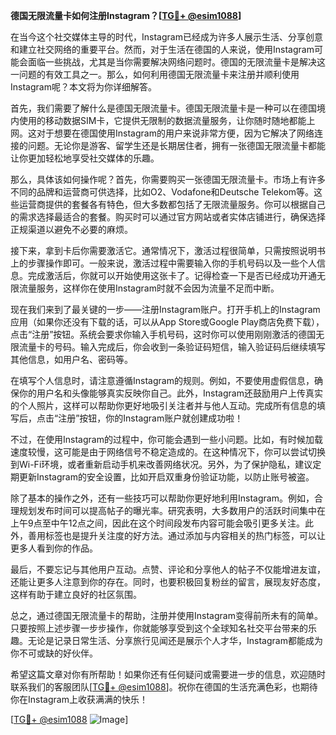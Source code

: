 **德国无限流量卡如何注册Instagram？[[TG💪+ @esim1088](https://t.me/s/esim1088)]**

在当今这个社交媒体主导的时代，Instagram已经成为许多人展示生活、分享创意和建立社交网络的重要平台。然而，对于生活在德国的人来说，使用Instagram可能会面临一些挑战，尤其是当你需要解决网络问题时。德国的无限流量卡是解决这一问题的有效工具之一。那么，如何利用德国无限流量卡来注册并顺利使用Instagram呢？本文将为你详细解答。

首先，我们需要了解什么是德国无限流量卡。德国无限流量卡是一种可以在德国境内使用的移动数据SIM卡，它提供无限制的数据流量服务，让你随时随地都能上网。这对于想要在德国使用Instagram的用户来说非常方便，因为它解决了网络连接的问题。无论你是游客、留学生还是长期居住者，拥有一张德国无限流量卡都能让你更加轻松地享受社交媒体的乐趣。

那么，具体该如何操作呢？首先，你需要购买一张德国无限流量卡。市场上有许多不同的品牌和运营商可供选择，比如O2、Vodafone和Deutsche Telekom等。这些运营商提供的套餐各有特色，但大多数都包括了无限流量服务。你可以根据自己的需求选择最适合的套餐。购买时可以通过官方网站或者实体店铺进行，确保选择正规渠道以避免不必要的麻烦。

接下来，拿到卡后你需要激活它。通常情况下，激活过程很简单，只需按照说明书上的步骤操作即可。一般来说，激活过程中需要输入你的手机号码以及一些个人信息。完成激活后，你就可以开始使用这张卡了。记得检查一下是否已经成功开通无限流量服务，这样你在使用Instagram时就不会因为流量不足而中断。

现在我们来到了最关键的一步——注册Instagram账户。打开手机上的Instagram应用（如果你还没有下载的话，可以从App Store或Google Play商店免费下载），点击“注册”按钮。系统会要求你输入手机号码，这时你可以使用刚刚激活的德国无限流量卡的号码。输入完成后，你会收到一条验证码短信，输入验证码后继续填写其他信息，如用户名、密码等。

在填写个人信息时，请注意遵循Instagram的规则。例如，不要使用虚假信息，确保你的用户名和头像能够真实反映你自己。此外，Instagram还鼓励用户上传真实的个人照片，这样可以帮助你更好地吸引关注者并与他人互动。完成所有信息的填写后，点击“注册”按钮，你的Instagram账户就创建成功啦！

不过，在使用Instagram的过程中，你可能会遇到一些小问题。比如，有时候加载速度较慢，这可能是由于网络信号不稳定造成的。在这种情况下，你可以尝试切换到Wi-Fi环境，或者重新启动手机来改善网络状况。另外，为了保护隐私，建议定期更新Instagram的安全设置，比如开启双重身份验证功能，以防止账号被盗。

除了基本的操作之外，还有一些技巧可以帮助你更好地利用Instagram。例如，合理规划发布时间可以提高帖子的曝光率。研究表明，大多数用户的活跃时间集中在上午9点至中午12点之间，因此在这个时间段发布内容可能会吸引更多关注。此外，善用标签也是提升关注度的好方法。通过添加与内容相关的热门标签，可以让更多人看到你的作品。

最后，不要忘记与其他用户互动。点赞、评论和分享他人的帖子不仅能增进友谊，还能让更多人注意到你的存在。同时，也要积极回复粉丝的留言，展现友好态度，这样有助于建立良好的社区氛围。

总之，通过德国无限流量卡的帮助，注册并使用Instagram变得前所未有的简单。只要按照上述步骤一步步操作，你就能够享受到这个全球知名社交平台带来的乐趣。无论是记录日常生活、分享旅行见闻还是展示个人才华，Instagram都能成为你不可或缺的好伙伴。

希望这篇文章对你有所帮助！如果你还有任何疑问或需要进一步的信息，欢迎随时联系我们的客服团队[[TG💪+ @esim1088](https://t.me/s/esim1088)]。祝你在德国的生活充满色彩，也期待你在Instagram上收获满满的快乐！

[[TG💪+ @esim1088](https://t.me/s/esim1088) ![Image](https://i.postimg.cc/4NQfJmqS/Snipaste-2025-05-13-00-14-12.png)]